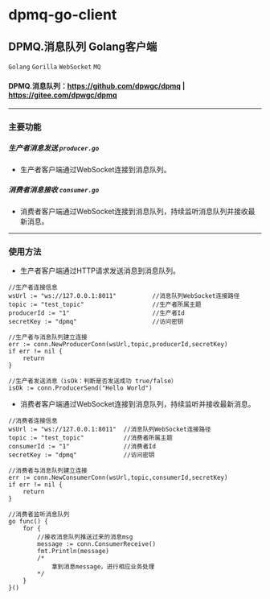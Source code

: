 # dpmq-go-client

## DPMQ.消息队列 Golang客户端

`Golang` `Gorilla` `WebSocket` `MQ`

#### DPMQ.消息队列：https://github.com/dpwgc/dpmq | https://gitee.com/dpwgc/dpmq

***

### 主要功能

##### 生产者消息发送 `producer.go`

* 生产者客户端通过WebSocket连接到消息队列。

##### 消费者消息接收 `consumer.go`

* 消费者客户端通过WebSocket连接到消息队列，持续监听消息队列并接收最新消息。

***

### 使用方法

* 生产者客户端通过HTTP请求发送消息到消息队列。

```
//生产者连接信息
wsUrl := "ws://127.0.0.1:8011"			//消息队列WebSocket连接路径
topic := "test_topic"					//生产者所属主题
producerId := "1"						//生产者Id
secretKey := "dpmq"						//访问密钥

//生产者与消息队列建立连接
err := conn.NewProducerConn(wsUrl,topic,producerId,secretKey)
if err != nil {
	return
}

//生产者发送消息（isOk：判断是否发送成功 true/false）
isOk := conn.ProducerSend("Hello World")
```

* 消费者客户端通过WebSocket连接到消息队列，持续监听并接收最新消息。

```
//消费者连接信息
wsUrl := "ws://127.0.0.1:8011"	//消息队列WebSocket连接路径
topic := "test_topic"			//消费者所属主题
consumerId := "1"				//消费者Id
secretKey := "dpmq"				//访问密钥

//消费者与消息队列建立连接
err := conn.NewConsumerConn(wsUrl,topic,consumerId,secretKey)
if err != nil {
	return 
}

//消费者监听消息队列
go func() {
	for {
		//接收消息队列推送过来的消息msg
		message := conn.ConsumerReceive()
		fmt.Println(message)
		/*
			拿到消息message，进行相应业务处理
		*/
	}
}()
```


